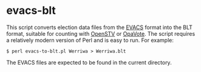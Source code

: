 # evacs-blt

This script converts election data files from the
[EVACS](http://www.softimp.com.au/evacs/) format into the BLT format,
suitable for counting with [OpenSTV](http://openstv.org) or
[OpaVote](http://www.opavote.com).  The script requires a relatively
modern version of Perl and is easy to run. For example:

`$ perl evacs-to-blt.pl Werriwa > Werriwa.blt`

The EVACS files are expected to be found in the current directory.
